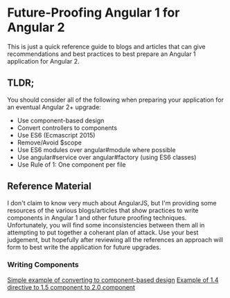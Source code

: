 # Future-Proofing Angular 1 for Angular 2

This is just a quick reference guide to blogs and articles that can give recommendations and best practices to best prepare an Angular 1 application for Angular 2. 

## TLDR;
You should consider all of the following when preparing your application for an eventual Angular 2+ upgrade:
* Use component-based design
* Convert controllers to components
* Use ES6  (Ecmascript 2015)
* Remove/Avoid $scope
* Use ES6 modules over angular#module where possible
* Use angular#service over angular#factory (using ES6 classes)
* Use Rule of 1: One component per file

## Reference Material
I don't claim to know very much about AngularJS, but I'm providing some resources of the various blogs/articles that show practices to write components in Angular 1 and other future proofing techniques. Unfortunately, you will find some inconsistencies between them all in attempting to put together a coherant plan of attack. Use your best judgement, but hopefully after reviewing all the references an approach will form to best write the application for future upgrades.

### Writing Components
[Simple example of converting to component-based design](http://juristr.com/blog/2016/06/from-ngcontroller-to-components/)
[Example of 1.4 directive to 1.5 component to 2.0 component](https://www.sitepoint.com/upgrade-to-angular-components/)


